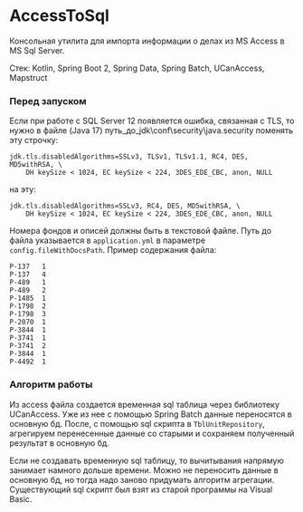 # AccessToSql
Консольная утилита для импорта информации о делах из MS Access в MS Sql Server.

Стек: Kotlin, Spring Boot 2, Spring Data, Spring Batch, UCanAccess, Mapstruct

### Перед запуском
Если при работе с SQL Server 12 появляется ошибка, связанная с TLS, то нужно в файле (Java 17) 
путь_до_jdk\conf\security\java.security поменять эту строчку:
```
jdk.tls.disabledAlgorithms=SSLv3, TLSv1, TLSv1.1, RC4, DES, MD5withRSA, \
    DH keySize < 1024, EC keySize < 224, 3DES_EDE_CBC, anon, NULL
```
на эту:
```
jdk.tls.disabledAlgorithms=SSLv3, RC4, DES, MD5withRSA, \
    DH keySize < 1024, EC keySize < 224, 3DES_EDE_CBC, anon, NULL
```

Номера фондов и описей должны быть в текстовой файле. Путь до файла указывается в `application.yml` в параметре 
`config.fileWithDocsPath`. Пример содержания файла:
```text
Р-137	1
Р-137	4
Р-489	1
Р-489	2
Р-1485	1
Р-1798	2
Р-1798	3
Р-2070	1
Р-3844	1
Р-3741	1
Р-3741	2
Р-3844	1
Р-4492	1
```

### Алгоритм работы
Из access файла создается временная sql таблица через библиотеку UCanAccess. Уже из нее с помощью Spring Batch данные 
переносятся в основную бд. После, с помощью sql скрипта в `TblUnitRepository`, агрегируем перенесенные данные со старыми 
и сохраняем полученный результат в основную бд.

Если не создавать временную sql таблицу, то вычитывания напрямую занимает намного дольше времени. Можно не переносить 
данные в основную бд, но тогда надо заново придумать алгоритм агрегации. Существующий sql скрипт был взят из старой 
программы на Visual Basic.
